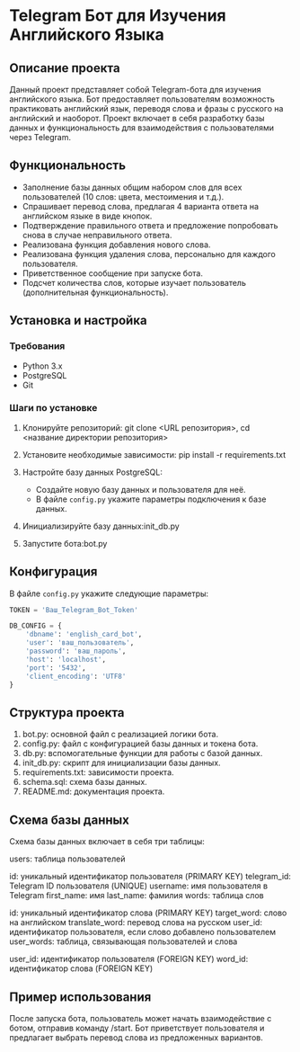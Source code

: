 # Telegram Бот для Изучения Английского Языка

## Описание проекта

Данный проект представляет собой Telegram-бота для изучения английского языка. Бот предоставляет пользователям возможность практиковать английский язык, переводя слова и фразы с русского на английский и наоборот. Проект включает в себя разработку базы данных и функциональность для взаимодействия с пользователями через Telegram.

## Функциональность

- Заполнение базы данных общим набором слов для всех пользователей (10 слов: цвета, местоимения и т.д.).
- Спрашивает перевод слова, предлагая 4 варианта ответа на английском языке в виде кнопок.
- Подтверждение правильного ответа и предложение попробовать снова в случае неправильного ответа.
- Реализована функция добавления нового слова.
- Реализована функция удаления слова, персонально для каждого пользователя.
- Приветственное сообщение при запуске бота.
- Подсчет количества слов, которые изучает пользователь (дополнительная функциональность).

## Установка и настройка

### Требования

- Python 3.x
- PostgreSQL
- Git

### Шаги по установке

1. Клонируйте репозиторий: git clone <URL репозитория>, cd <название директории репозитория>
 
2. Установите необходимые зависимости: pip install -r requirements.txt

3. Настройте базу данных PostgreSQL:
    - Создайте новую базу данных и пользователя для неё.
    - В файле `config.py` укажите параметры подключения к базе данных.

4. Инициализируйте базу данных:init_db.py

5. Запустите бота:bot.py
 
## Конфигурация

В файле `config.py` укажите следующие параметры:

```python
TOKEN = 'Ваш_Telegram_Bot_Token'

DB_CONFIG = {
    'dbname': 'english_card_bot',
    'user': 'ваш_пользователь',
    'password': 'ваш_пароль',
    'host': 'localhost',
    'port': '5432',
    'client_encoding': 'UTF8'
}
```

## Структура проекта
1. bot.py: основной файл с реализацией логики бота.
2. config.py: файл с конфигурацией базы данных и токена бота.
3. db.py: вспомогательные функции для работы с базой данных.
4. init_db.py: скрипт для инициализации базы данных.
5. requirements.txt: зависимости проекта.
6. schema.sql: схема базы данных. 
7. README.md: документация проекта.


## Схема базы данных
Схема базы данных включает в себя три таблицы:

users: таблица пользователей

id: уникальный идентификатор пользователя (PRIMARY KEY)
telegram_id: Telegram ID пользователя (UNIQUE)
username: имя пользователя в Telegram
first_name: имя
last_name: фамилия
words: таблица слов

id: уникальный идентификатор слова (PRIMARY KEY)
target_word: слово на английском
translate_word: перевод слова на русском
user_id: идентификатор пользователя, если слово добавлено пользователем
user_words: таблица, связывающая пользователей и слова

user_id: идентификатор пользователя (FOREIGN KEY)
word_id: идентификатор слова (FOREIGN KEY)

## Пример использования
После запуска бота, пользователь может начать взаимодействие с ботом, отправив команду /start. Бот приветствует пользователя и предлагает выбрать перевод слова из предложенных вариантов.


